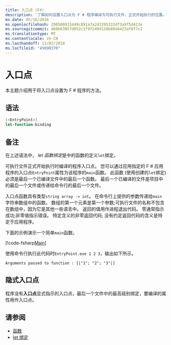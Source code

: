 ```yaml
---
title: 入口点 (F#)
description: '了解如何设置入口点为 F # 程序编译为可执行文件，正式开始执行的位置。'
ms.date: 05/16/2016
ms.openlocfilehash: 298500931d49c891a7a243295333df3a9f5d413e
ms.sourcegitcommit: db8b83057d052c1f9f249d128b08d4423af0f7c2
ms.translationtype: MT
ms.contentlocale: zh-CN
ms.lasthandoff: 11/02/2018
ms.locfileid: "45698370"
---
```

# <a name="entry-point"></a>入口点

本主题介绍用于将入口点设置为 F # 程序的方法。

## <a name="syntax"></a>语法

```fsharp
[<EntryPoint>]
let-function-binding
```

## <a name="remarks"></a>备注

在上述语法中， *let 函数绑定*是中的函数的定义`let`绑定。

可执行文件正式开始执行时编译的程序入口点。 您可以通过应用指定的 F # 应用程序的入口点`EntryPoint`属性为该程序的`main`函数。 此函数 (使用创建的`let`绑定) 必须是最后一个已编译文件中的最后一个函数。 最后一个已编译的文件是项目中的最后一个文件或传递给命令行的最后一个文件。

入口点函数具有类型`string array -> int`。 在命令行上提供的参数传递给`main`字符串数组中的函数。 数组的第一个元素是第一个参数;可执行文件的名称不包含在数组中，因为它是其他一些语言中。 返回的值用作进程退出代码。 零通常指示成功;非零值指示错误。 特定含义的非零返回代码; 没有约定返回代码的含义是特定于应用程序。

下面的示例演示一个简单`main`函数。

[!code-fsharp[Main](../../../../samples/snippets/fsharp/entry-point/snippet501.fs)]

使用命令行执行此代码时`EntryPoint.exe 1 2 3`，输出如下所示。

```console
Arguments passed to function : [|"1"; "2"; "3"|]
```

## <a name="implicit-entry-point"></a>隐式入口点

程序没有**入口点**显式指示的入口点，最后一个文件中的最高级别绑定，要编译的属性用作入口点。

## <a name="see-also"></a>请参阅

- [函数](index.md)
- [let 绑定](let-bindings.md)

